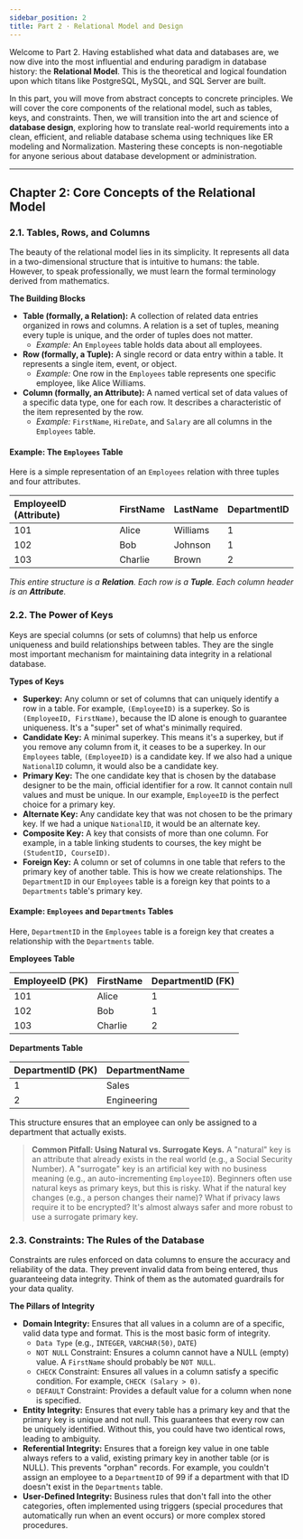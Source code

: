 ```yaml
---
sidebar_position: 2
title: Part 2 · Relational Model and Design
---
```

Welcome to Part 2. Having established what data and databases are, we now dive into the most influential and enduring paradigm in database history: the **Relational Model**. This is the theoretical and logical foundation upon which titans like PostgreSQL, MySQL, and SQL Server are built.

In this part, you will move from abstract concepts to concrete principles. We will cover the core components of the relational model, such as tables, keys, and constraints. Then, we will transition into the art and science of **database design**, exploring how to translate real-world requirements into a clean, efficient, and reliable database schema using techniques like ER modeling and Normalization. Mastering these concepts is non-negotiable for anyone serious about database development or administration.

---

## **Chapter 2: Core Concepts of the Relational Model**

### **2.1. Tables, Rows, and Columns**

The beauty of the relational model lies in its simplicity. It represents all data in a two-dimensional structure that is intuitive to humans: the table. However, to speak professionally, we must learn the formal terminology derived from mathematics.

**The Building Blocks**

* **Table (formally, a Relation):** A collection of related data entries organized in rows and columns. A relation is a set of tuples, meaning every tuple is unique, and the order of tuples does not matter.
    * *Example:* An `Employees` table holds data about all employees.
* **Row (formally, a Tuple):** A single record or data entry within a table. It represents a single item, event, or object.
    * *Example:* One row in the `Employees` table represents one specific employee, like Alice Williams.
* **Column (formally, an Attribute):** A named vertical set of data values of a specific data type, one for each row. It describes a characteristic of the item represented by the row.
    * *Example:* `FirstName`, `HireDate`, and `Salary` are all columns in the `Employees` table.

#### Example: The `Employees` Table

Here is a simple representation of an `Employees` relation with three tuples and four attributes.

| EmployeeID (Attribute) | FirstName | LastName | DepartmentID |
| :--------------------- | :-------- | :------- | :----------- |
| 101                    | Alice     | Williams | 1            |
| 102                    | Bob       | Johnson  | 1            |
| 103                    | Charlie   | Brown    | 2            |

*This entire structure is a **Relation**. Each row is a **Tuple**. Each column header is an **Attribute**.*

### **2.2. The Power of Keys**

Keys are special columns (or sets of columns) that help us enforce uniqueness and build relationships between tables. They are the single most important mechanism for maintaining data integrity in a relational database.

**Types of Keys**

* **Superkey:** Any column or set of columns that can uniquely identify a row in a table. For example, `(EmployeeID)` is a superkey. So is `(EmployeeID, FirstName)`, because the ID alone is enough to guarantee uniqueness. It's a "super" set of what's minimally required.
* **Candidate Key:** A minimal superkey. This means it's a superkey, but if you remove any column from it, it ceases to be a superkey. In our `Employees` table, `(EmployeeID)` is a candidate key. If we also had a unique `NationalID` column, it would also be a candidate key.
* **Primary Key:** The one candidate key that is chosen by the database designer to be the main, official identifier for a row. It cannot contain null values and must be unique. In our example, `EmployeeID` is the perfect choice for a primary key.
* **Alternate Key:** Any candidate key that was not chosen to be the primary key. If we had a unique `NationalID`, it would be an alternate key.
* **Composite Key:** A key that consists of more than one column. For example, in a table linking students to courses, the key might be `(StudentID, CourseID)`.
* **Foreign Key:** A column or set of columns in one table that refers to the primary key of another table. This is how we create relationships. The `DepartmentID` in our `Employees` table is a foreign key that points to a `Departments` table's primary key.

#### Example: `Employees` and `Departments` Tables

Here, `DepartmentID` in the `Employees` table is a foreign key that creates a relationship with the `Departments` table.

**Employees Table**

| EmployeeID (PK) | FirstName | DepartmentID (FK) |
| :-------------- | :-------- | :---------------- |
| 101             | Alice     | 1                 |
| 102             | Bob       | 1                 |
| 103             | Charlie   | 2                 |

**Departments Table**

| DepartmentID (PK) | DepartmentName |
| :---------------- | :------------- |
| 1                 | Sales          |
| 2                 | Engineering    |

This structure ensures that an employee can only be assigned to a department that actually exists.

> **Common Pitfall: Using Natural vs. Surrogate Keys.** A "natural" key is an attribute that already exists in the real world (e.g., a Social Security Number). A "surrogate" key is an artificial key with no business meaning (e.g., an auto-incrementing `EmployeeID`). Beginners often use natural keys as primary keys, but this is risky. What if the natural key changes (e.g., a person changes their name)? What if privacy laws require it to be encrypted? It's almost always safer and more robust to use a surrogate primary key.

### **2.3. Constraints: The Rules of the Database**

Constraints are rules enforced on data columns to ensure the accuracy and reliability of the data. They prevent invalid data from being entered, thus guaranteeing data integrity. Think of them as the automated guardrails for your data quality.

**The Pillars of Integrity**

* **Domain Integrity:** Ensures that all values in a column are of a specific, valid data type and format. This is the most basic form of integrity.
    * `Data Type` (e.g., `INTEGER`, `VARCHAR(50)`, `DATE`)
    * `NOT NULL` Constraint: Ensures a column cannot have a NULL (empty) value. A `FirstName` should probably be `NOT NULL`.
    * `CHECK` Constraint: Ensures all values in a column satisfy a specific condition. For example, `CHECK (Salary > 0)`.
    * `DEFAULT` Constraint: Provides a default value for a column when none is specified.
* **Entity Integrity:** Ensures that every table has a primary key and that the primary key is unique and not null. This guarantees that every row can be uniquely identified. Without this, you could have two identical rows, leading to ambiguity.
* **Referential Integrity:** Ensures that a foreign key value in one table always refers to a valid, existing primary key in another table (or is NULL). This prevents "orphan" records. For example, you couldn't assign an employee to a `DepartmentID` of 99 if a department with that ID doesn't exist in the `Departments` table.
* **User-Defined Integrity:** Business rules that don't fall into the other categories, often implemented using triggers (special procedures that automatically run when an event occurs) or more complex stored procedures.
